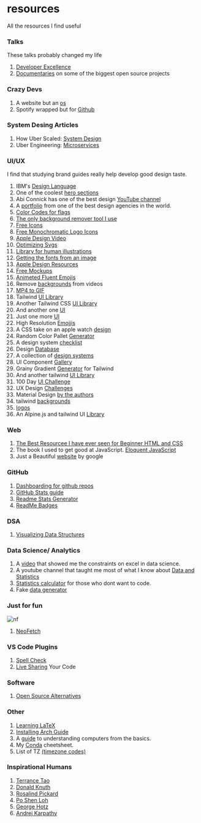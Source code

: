 
# resources
All the resources I find useful

### Talks

These talks probably changed my life

1. [Developer Excellence](https://www.youtube.com/watch?v=96VlfN7ViyE)
2. [Documentaries](https://www.youtube.com/@Honeypotio) on some of the biggest open source projects

### Crazy Devs 

1. A website but an [os](https://dustinbrett.com/)
2. Spotify wrapped but for [Github](https://git-wrapped.com/)

### System Desing Articles 

1. How Uber Scaled: [System Design](https://highscalability.com/brief-history-of-scaling-uber/)
2. Uber Engineering: [Microservices](https://www.uber.com/en-UG/blog/building-tincup-microservice-implementation/?ref=highscalability.com)

### UI/UX 

I find that studying brand guides really help develop good design taste. 

1. IBM's [Design Language](https://www.ibm.com/design/language/)
2. One of the coolest [hero sections](https://arvr.google.com/)
3. Abi Connick has one of the best design [YouTube channel](https://www.youtube.com/@abiconnick)
4. A [portfolio](https://www.pentagram.com/work) from one of the best design agencies in the world.
5. [Color Codes for flags](https://www.flagcolorcodes.com/uganda)
6. [The only background remover tool I use](https://www.remove.bg/)
7. [Free Icons](https://freeicons.io/)
8. [Free Monochromatic Logo Icons](https://simpleicons.org/?q=iMovie)
9. [Apple Design Video](https://www.youtube.com/watch?v=RsbS5JWxFyk&list=PPSV)
10. [Optimizing Svgs](https://github.com/svg/svgo)
11. [Library for human illustrations](https://www.humaaans.com/)
12. [Getting the fonts from an image](https://www.myfonts.com/pages/whatthefont)
13. [Apple Design Resources](https://developer.apple.com/design/resources/)
14. [Free Mockups](https://www.mockupworld.co/)
15. [Animeted Fluent Emojis](https://animated-fluent-emoji.vercel.app/)
16. Remove [backgrounds](https://www.unscreen.com/) from videos
17. [MP4 to GIF](https://ezgif.com/video-to-gif)
18. Tailwind [UI Library](https://www.hyperui.dev/)
19. Another Tailwind CSS [UI Library](https://mambaui.com/components/timeline)
20. And another one [UI](https://headlessui.com/)
21. Just one more [UI](https://daisyui.com/components/)
22. High Resolution [Emojjis](https://emojipedia.org/)
23. A CSS take on an apple watch [design](https://cssanimation.rocks/watch/)
24. Random Color Pallet [Generator](https://farbvelo.elastiq.ch/)
25. A design system [checklist](http://designsystemchecklist.com/)
26. Design [Database](https://designsystems.surf/)
27. A collection of [design systems](https://designsystemsrepo.com/)
28. UI Component [Gallery](https://designsystemsrepo.com/)
29. Grainy Gradient [Generator](https://hypercolor.dev/grainy) for Tailwind
30. And another tailwind [UI Library](https://originui.com/)
31. 100 Day [UI Challenge](https://www.dailyui.co)
32. UX Design [Challenges](https://uxtools.co/challenges/)
33. Material Design [by the authors](https://m3.material.io/)
34. tailwind [backgrounds](https://tailkits.com/components/tailwind-background-snippets/)
35. [logos](https://svgl.app/)
36. An Alpine.js and tailwind UI [Library](https://www.penguinui.com)

### Web
1. [The Best Resourcee I have ever seen for Beginner HTML and CSS](https://wtf.tw/ref/duckett.pdf)
2. The book I used to get good at JavaScript. [Eloquent JavaScript](https://eloquentjavascript.net/)
3. Just a Beautiful [website](https://www.android.com/better-together/quick-share-app/) by google

### GitHub

1. [Dashboarding for github repos](https://repo-tracker.com)
2. [GitHub Stats guide](https://github.com/jdevfullstack/github-stats-guide)
3. [Readme Stats Generator](https://gh-stats-gen.vercel.app/)
4. [ReadMe Badges](https://github.com/alexandresanlim/Badges4-README.md-Profile)

### DSA 
1. [Visualizing Data Structures](https://visualgo.net/en)

### Data Science/ Analytics
1. A [video](https://www.youtube.com/watch?v=0pJA8WxTAYI&pp=ygUQbmRjIGRhdGEgc2NpZW5jZQ%3D%3D) that showed me the constraints on excel in data science.
2. A youtube channel that taught me most of what I know about [Data and Statistics](https://www.youtube.com/@datatab)
3. [Statistics calculator](https://datatab.net/statistics-calculator/charts) for those who dont want to code.
4. Fake [data generator](https://generatedata.com/)

### Just for fun

![nf](https://github.com/user-attachments/assets/10571098-68dc-4cc6-a761-47a9325644f0) 
1. [NeoFetch](https://github.com/dylanaraps/neofetch/wiki/Installation)

### VS Code Plugins

1. [Spell Check](https://marketplace.visualstudio.com/items?itemName=streetsidesoftware.code-spell-checker)
2. [Live Sharing](https://marketplace.visualstudio.com/items?itemName=MS-vsliveshare.vsliveshare) Your Code

### Software

1. [Open Source Alternatives](https://www.opensourcealternative.to/)

### Other

1. [Learning LaTeX](https://www.cs.princeton.edu/courses/archive/spr10/cos433/Latex/latex-guide.pdf)
2. [Installing Arch Guide](https://gist.github.com/mjkstra/96ce7a5689d753e7a6bdd92cdc169bae)
3. A [guide](https://cpu.land/) to understanding computers from the basics.
4. My [Conda](https://github.com/anzonathan/resources/blob/main/Conda.md) cheetsheet.
5. List of TZ [(timezone codes)](https://en.wikipedia.org/wiki/List_of_tz_database_time_zones)

### Inspirational Humans

1. [Terrance Tao](https://terrytao.wordpress.com/)
2. [Donald Knuth](https://www-cs-faculty.stanford.edu/~knuth/)
3. [Rosalind Pickard](https://web.media.mit.edu/~picard/)
4. [Po Shen Loh](https://www.poshenloh.com/)
5. [George Hotz](https://geohot.com/)
6. [Andrej Karpathy](https://karpathy.ai/)

